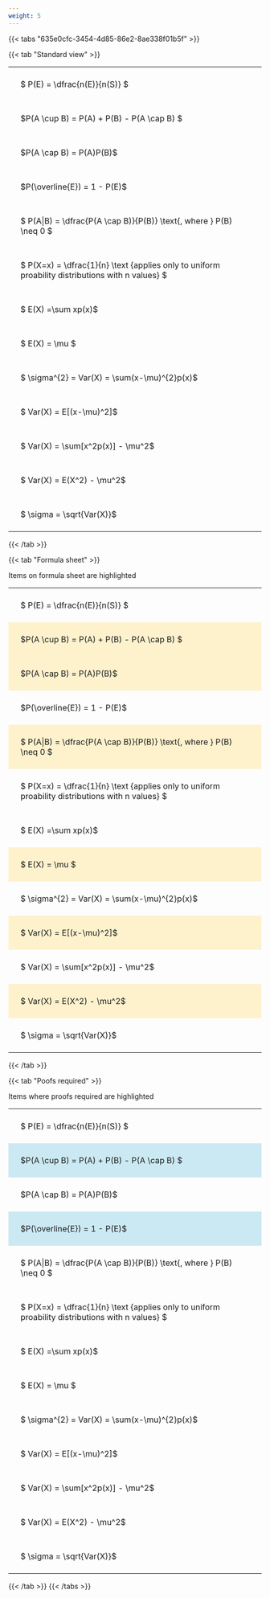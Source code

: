 ```yaml
---
weight: 5
---
```


{{< tabs "635e0cfc-3454-4d85-86e2-8ae338f01b5f" >}}

{{< tab "Standard view" >}}

<style type="text/css">
#T_b2ba4 th.col_heading {
  text-align: left;
  font-size: 1em;
}
#T_b2ba4 td {
  text-align: left;
  font-size: 1em;
  padding: 1.5em;
}
</style>
<table id="T_b2ba4">
  <thead>
  </thead>
  <tbody>
    <tr>
      <td id="T_b2ba4_row0_col0" class="data row0 col0" >$ P(E) = \dfrac{n(E)}{n(S)} $</td>
    </tr>
    <tr>
      <td id="T_b2ba4_row1_col0" class="data row1 col0" >$P(A \cup B) = P(A) + P(B) - P(A \cap B) $</td>
    </tr>
    <tr>
      <td id="T_b2ba4_row2_col0" class="data row2 col0" >$P(A \cap B)  = P(A)P(B)$</td>
    </tr>
    <tr>
      <td id="T_b2ba4_row3_col0" class="data row3 col0" >$P(\overline{E}) = 1 - P(E)$</td>
    </tr>
    <tr>
      <td id="T_b2ba4_row4_col0" class="data row4 col0" >$ P(A|B) = \dfrac{P(A \cap B)}{P(B)} \text{, where } P(B) \neq 0 $</td>
    </tr>
    <tr>
      <td id="T_b2ba4_row5_col0" class="data row5 col0" >$ P(X=x) =  \dfrac{1}{n} 
\text {applies only to uniform proability distributions with n values} $</td>
    </tr>
    <tr>
      <td id="T_b2ba4_row6_col0" class="data row6 col0" >$ E(X) =\sum xp(x)$</td>
    </tr>
    <tr>
      <td id="T_b2ba4_row7_col0" class="data row7 col0" >$ E(X) = \mu $</td>
    </tr>
    <tr>
      <td id="T_b2ba4_row8_col0" class="data row8 col0" >$ \sigma^{2} = Var(X) = \sum(x-\mu)^{2}p(x)$</td>
    </tr>
    <tr>
      <td id="T_b2ba4_row9_col0" class="data row9 col0" >$ Var(X) = E[(x-\mu)^2]$</td>
    </tr>
    <tr>
      <td id="T_b2ba4_row10_col0" class="data row10 col0" >$ Var(X) = \sum[x^2p(x)] - \mu^2$</td>
    </tr>
    <tr>
      <td id="T_b2ba4_row11_col0" class="data row11 col0" >$ Var(X) = E(X^2) - \mu^2$</td>
    </tr>
    <tr>
      <td id="T_b2ba4_row12_col0" class="data row12 col0" >$ \sigma = \sqrt{Var(X)}$</td>
    </tr>
  </tbody>
</table>
{{< /tab >}}

{{< tab "Formula sheet" >}}

Items on formula sheet are highlighted 
<br>
<style type="text/css">
#T_b9b9d th.col_heading {
  text-align: left;
  font-size: 1em;
}
#T_b9b9d td {
  text-align: left;
  font-size: 1em;
  padding: 1.5em;
}
#T_b9b9d_row0_col0, #T_b9b9d_row3_col0, #T_b9b9d_row5_col0, #T_b9b9d_row6_col0, #T_b9b9d_row8_col0, #T_b9b9d_row10_col0, #T_b9b9d_row12_col0 {
  background-color: rgba(0,0,0,0);
}
#T_b9b9d_row1_col0, #T_b9b9d_row2_col0, #T_b9b9d_row4_col0, #T_b9b9d_row7_col0, #T_b9b9d_row9_col0, #T_b9b9d_row11_col0 {
  background-color: rgba(255,194,10, 0.2);
}
</style>
<table id="T_b9b9d">
  <thead>
  </thead>
  <tbody>
    <tr>
      <td id="T_b9b9d_row0_col0" class="data row0 col0" >$ P(E) = \dfrac{n(E)}{n(S)} $</td>
    </tr>
    <tr>
      <td id="T_b9b9d_row1_col0" class="data row1 col0" >$P(A \cup B) = P(A) + P(B) - P(A \cap B) $</td>
    </tr>
    <tr>
      <td id="T_b9b9d_row2_col0" class="data row2 col0" >$P(A \cap B)  = P(A)P(B)$</td>
    </tr>
    <tr>
      <td id="T_b9b9d_row3_col0" class="data row3 col0" >$P(\overline{E}) = 1 - P(E)$</td>
    </tr>
    <tr>
      <td id="T_b9b9d_row4_col0" class="data row4 col0" >$ P(A|B) = \dfrac{P(A \cap B)}{P(B)} \text{, where } P(B) \neq 0 $</td>
    </tr>
    <tr>
      <td id="T_b9b9d_row5_col0" class="data row5 col0" >$ P(X=x) =  \dfrac{1}{n} 
\text {applies only to uniform proability distributions with n values} $</td>
    </tr>
    <tr>
      <td id="T_b9b9d_row6_col0" class="data row6 col0" >$ E(X) =\sum xp(x)$</td>
    </tr>
    <tr>
      <td id="T_b9b9d_row7_col0" class="data row7 col0" >$ E(X) = \mu $</td>
    </tr>
    <tr>
      <td id="T_b9b9d_row8_col0" class="data row8 col0" >$ \sigma^{2} = Var(X) = \sum(x-\mu)^{2}p(x)$</td>
    </tr>
    <tr>
      <td id="T_b9b9d_row9_col0" class="data row9 col0" >$ Var(X) = E[(x-\mu)^2]$</td>
    </tr>
    <tr>
      <td id="T_b9b9d_row10_col0" class="data row10 col0" >$ Var(X) = \sum[x^2p(x)] - \mu^2$</td>
    </tr>
    <tr>
      <td id="T_b9b9d_row11_col0" class="data row11 col0" >$ Var(X) = E(X^2) - \mu^2$</td>
    </tr>
    <tr>
      <td id="T_b9b9d_row12_col0" class="data row12 col0" >$ \sigma = \sqrt{Var(X)}$</td>
    </tr>
  </tbody>
</table>
{{< /tab >}}

{{< tab "Poofs required" >}}

Items where proofs required are highlighted 
<br>
<style type="text/css">
#T_8184a th.col_heading {
  text-align: left;
  font-size: 1em;
}
#T_8184a td {
  text-align: left;
  font-size: 1em;
  padding: 1.5em;
}
#T_8184a_row0_col0, #T_8184a_row2_col0, #T_8184a_row4_col0, #T_8184a_row5_col0, #T_8184a_row6_col0, #T_8184a_row7_col0, #T_8184a_row8_col0, #T_8184a_row9_col0, #T_8184a_row10_col0, #T_8184a_row11_col0, #T_8184a_row12_col0 {
  background-color: rgba(0,0,0,0);
}
#T_8184a_row1_col0, #T_8184a_row3_col0 {
  background-color: rgba(0,150,200, 0.2);
}
</style>
<table id="T_8184a">
  <thead>
  </thead>
  <tbody>
    <tr>
      <td id="T_8184a_row0_col0" class="data row0 col0" >$ P(E) = \dfrac{n(E)}{n(S)} $</td>
    </tr>
    <tr>
      <td id="T_8184a_row1_col0" class="data row1 col0" >$P(A \cup B) = P(A) + P(B) - P(A \cap B) $</td>
    </tr>
    <tr>
      <td id="T_8184a_row2_col0" class="data row2 col0" >$P(A \cap B)  = P(A)P(B)$</td>
    </tr>
    <tr>
      <td id="T_8184a_row3_col0" class="data row3 col0" >$P(\overline{E}) = 1 - P(E)$</td>
    </tr>
    <tr>
      <td id="T_8184a_row4_col0" class="data row4 col0" >$ P(A|B) = \dfrac{P(A \cap B)}{P(B)} \text{, where } P(B) \neq 0 $</td>
    </tr>
    <tr>
      <td id="T_8184a_row5_col0" class="data row5 col0" >$ P(X=x) =  \dfrac{1}{n} 
\text {applies only to uniform proability distributions with n values} $</td>
    </tr>
    <tr>
      <td id="T_8184a_row6_col0" class="data row6 col0" >$ E(X) =\sum xp(x)$</td>
    </tr>
    <tr>
      <td id="T_8184a_row7_col0" class="data row7 col0" >$ E(X) = \mu $</td>
    </tr>
    <tr>
      <td id="T_8184a_row8_col0" class="data row8 col0" >$ \sigma^{2} = Var(X) = \sum(x-\mu)^{2}p(x)$</td>
    </tr>
    <tr>
      <td id="T_8184a_row9_col0" class="data row9 col0" >$ Var(X) = E[(x-\mu)^2]$</td>
    </tr>
    <tr>
      <td id="T_8184a_row10_col0" class="data row10 col0" >$ Var(X) = \sum[x^2p(x)] - \mu^2$</td>
    </tr>
    <tr>
      <td id="T_8184a_row11_col0" class="data row11 col0" >$ Var(X) = E(X^2) - \mu^2$</td>
    </tr>
    <tr>
      <td id="T_8184a_row12_col0" class="data row12 col0" >$ \sigma = \sqrt{Var(X)}$</td>
    </tr>
  </tbody>
</table>
{{< /tab >}}
{{< /tabs >}}
